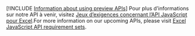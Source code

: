 [!INCLUDE [Information about using preview APIs](../includes/using-preview-apis.md)]
<span data-ttu-id="91c95-101">Pour plus d’informations sur notre API à venir, visitez [Jeux d’exigences concernant l’API JavaScript pour Excel](../reference/requirement-sets/excel-preview-apis.md).</span><span class="sxs-lookup"><span data-stu-id="91c95-101">For more information on our upcoming APIs, please visit [Excel JavaScript API requirement sets](../reference/requirement-sets/excel-preview-apis.md).</span></span>